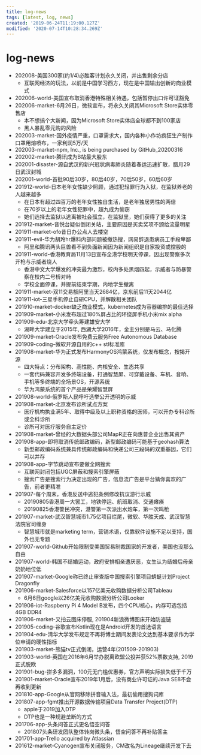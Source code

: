 ```yaml
---
title: log-news
tags: [latest, log, news]
created: '2019-06-24T11:19:00.127Z'
modified: '2020-07-14T10:28:34.269Z'
---
```


# log-news

- 202008-美国300家(约1/4)必胜客计划永久关闭，并出售剩余分店
  - 互联网经济的玩法，以前是中国学习西方，现在是中国输出创新的商业模式
- 202006-world-美国宣布取消香港特殊相关待遇，包括暂停出口许可证豁免
- 202006-market-6月26日，微软宣布，将永久关闭其Microsoft Store实体零售店
  - 本不想搞个大新闻，因为Microsoft Store实体店全球都不到100家店
  - 黑人暴乱零元购的风险
- 202003-market-国外疫情严重，口罩需求大，国内各种小作坊疯狂生产制作口罩用熔喷布，一家利润5万/天
- 202003-market-npm, Inc., is being purchased by GitHub_20200316
- 202002-market-腾讯成为B站最大股东
- 202001-disaster-源自武汉的新兴冠状病毒肺炎随着春运迅速扩散，腊月29日武汉封城
- 202001-world-首批90后30岁，80后40岁，70后50岁，60后60岁
- 201912-world-日本老年女性缺少照顾，通过犯轻罪行为入狱，在监狱养老的人越来越多
  - 在日本有超过四百万的老年女性独自生活，是老年独居男性的两倍
  - 在70岁以上的老年女性犯罪中，超九成为偷窃
  - 她们选择去监狱以逃离被社会孤立，在监狱里，她们获得了更多的关注
- 201912-market-音悦台疑似倒闭关站，主要原因是买卖奖项不颁给流量明星
- 201911-market-ofo昔日办公点人去楼空
- 201911-evil-华为胡玲hr爆料内部问题被撤热搜，网易辞退患病员工手段卑鄙
  - 阿里和腾讯两头巨兽看不到负面新闻因为新闻组织是自家投资或控股的
- 201911-world-香港教育局11月13日宣布全港学校明天停课，因出现警察多次开枪与示威者烧人
  - 香港中文大学爆发的冲突最为激烈，校内多处黑烟四起，示威者与防暴警察在校内二号桥对峙
  - 学校全面停课，并提前结束学期，内地学生撤离
- 201911-market-双11交易额阿里当天2684亿，京东前后11天2044亿
- 201911-iot-三星手机停止自研CPU，并解散相关团队
- 201910-market-docker缺乏商业模式，kubernetes成为容器编排的最佳选择
- 201909-market-小米发布超过180%屏占比的环绕屏手机小米mix alpha
- 201909-edu-北京大学牵头筹建雄安大学
  - 湖畔大学建立于2015年, 西湖大学2016年，金主分别是马云、马化腾
- 201909-market-Oracle发布免费云服务Free Autonomous Database
- 201909-coding-微软开源自用的c++ stl标准库
- 201908-market-华为正式发布HarmonyOS鸿蒙系统，仅发布概念，按揭开源
  - 四大特点：分布架构、高性能、内核安全、生态共享
  - 一套代码兼容开发多终端设备，打通智慧屏、可穿戴设备、车机、音响、手机等多终端的全场景OS，开源系统
  - 华为鸿蒙系统的首个产品是荣耀智慧屏
- 201908-world-俄罗斯人民呼吁选举公开透明的示威
- 201908-market-北京发布诊所试点方案
  - 医疗机构执业满5年、取得中级及以上职称资格的医师，可以开办专科诊所或全科诊所
  - 诊所可对医疗服务自主定价
- 201908-market-曾经的大数据头部公司MapR正在向惠普企业出售其资产
- 201908-app-即将取消传统邮政编码，新型邮政编码可能基于geohash算法
  - 新型邮政编码系统兼具传统邮政编码和快递公司三段码的双重基因，它们可以并存
- 201908-app-字节跳动宣布要做全网搜索
  - 互联网封闭包括UGC屏蔽和搜索引擎屏蔽
  - 搜索广告是搜索行为决定出现的广告，信息流广告是平台猜你喜欢的广告，前者更精准
- 201907-每个周末，香港反送中逃犯条例修改抗议游行示威
  - 20190805香港周一大罢工，地铁停运、航班取消、交通瘫痪
  - 20190825香港警民冲突，港警第一次派出水炮车，第一次鸣枪
- 201907-market-武汉智慧城市1.75亿项目烂尾，微软、华胜天成、武汉智慧法院官司缠身
  - 智慧城市就是marketing term，营销术语，仅靠软件设施不足以支持，国外也无专题
- 201907-world-Github开始限制受美国贸易制裁国家的开发者，美国也没那么自由
- 201907-world-韩国不结婚运动，政府安排相亲遭厌恶，女生认为结婚后母亲奶奶地位低
- 201907-market-Google称已终止审查版中国搜索引擎项目蜻蜓计划Project Dragonfly
- 201906-market-Salesforce以157亿美元收购数据分析公司Tableau
  - 6月6日google以26亿美元收购数据分析公司Looker
- 201906-iot-Raspberry Pi 4 Model B发布，四个CPU核心，内存可选包括4GB DDR4
- 201906-market-又拍云图床停服, 201904新浪微博图床开始防盗链
- 201905-coding-谷歌宣布Kotlin现在是Android开发的首选语言
- 201904-edu-清华大学发布规定不再将博士期间发表论文达到基本要求作为学位申请的硬性指标
- 201903-market-熊猫tv正式倒闭，运营4年(201509-201903)
- 201903-world-英国在2016年6月举办脱离欧盟公投并获52%票数支持, 2019正式脱欧
- 201901-bug-拼多多漏洞，100元无门槛优惠券，官方声明实际损失低于千万
- 201901-market-Oracle宣布2019年1月后，没有商业许可证的Java SE8不会再收到更新
- 201810-app-Google从官网移除拼音输入法，最初偷用搜狗词库
- 201807-app-fgmt推出开源数据传输项目Data Transfer Project(DTP)
  - apple于2019加入DTP
  - DTP也是一种规避垄断的方式
- 201706-app-头条问答正式更名悟空问答
  - 201807头条研发团队整体转岗微头条，悟空问答不再补贴答主
- 201701-app-Trello acquired by Atlassian
- 201612-market-Cyanogen宣布关闭服务，CM改名为Lineage继续开发下去
